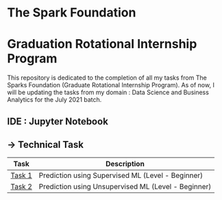 # The Spark Foundation
# Graduation Rotational Internship Program
This repository is dedicated to the completion of all my tasks from The Sparks Foundation (Graduate Rotational Internship Program). As of now, I will be updating the tasks from my domain : Data Science and Business Analytics for the July 2021 batch.

## IDE : Jupyter Notebook

## -> Technical Task  

|Task|Description|
|---|---|
|[Task 1](https://github.com/VaibhavBichave/TSF-GRIP/tree/main/TSF%20Task-1)|Prediction using Supervised ML (Level - Beginner)|
|[Task 2](https://github.com/VaibhavBichave/TSF-GRIP/tree/main/TSF%20Task-2)|Prediction using Unsupervised ML (Level - Beginner)|
